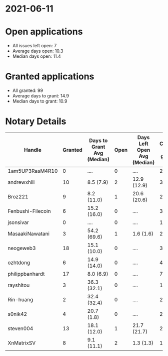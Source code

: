 2021-06-11
==========

# Open applications

- All issues left open: 7
- Average days open: 10.3
- Median days open: 11.4

# Granted applications

- All granted: 99
- Average days to grant: 14.9
- Median days to grant: 10.9

# Notary Details

| Handle            |   Granted | Days to Grant Avg (Median)   |   Open | Days Left Open Avg (Median)   |   Closed (no grant) |
|-------------------|-----------|------------------------------|--------|-------------------------------|---------------------|
| 1am5UP3RasM4R10   |         0 | ....                         |      0 | ....                          |                   2 |
| andrewxhill       |        10 | 8.5  (7.9)                   |      2 | 12.9  (12.9)                  |                  33 |
| Broz221           |         9 | 8.2  (11.0)                  |      1 | 20.6  (20.6)                  |                  24 |
| Fenbushi-Filecoin |         6 | 15.2  (16.0)                 |      0 | ....                          |                  36 |
| jsonsivar         |         0 | ....                         |      0 | ....                          |                  13 |
| MasaakiNawatani   |         3 | 54.2  (69.6)                 |      1 | 1.6  (1.6)                    |                  20 |
| neogeweb3         |        18 | 15.1  (10.0)                 |      0 | ....                          |                  36 |
| ozhtdong          |         6 | 14.9  (14.0)                 |      0 | ....                          |                  41 |
| philippbanhardt   |        17 | 8.0  (6.9)                   |      0 | ....                          |                  72 |
| rayshitou         |         3 | 36.3  (32.1)                 |      0 | ....                          |                  11 |
| Rin-huang         |         2 | 32.4  (32.4)                 |      0 | ....                          |                   2 |
| s0nik42           |         4 | 20.7  (1.8)                  |      0 | ....                          |                  20 |
| steven004         |        13 | 18.1  (12.0)                 |      1 | 21.7  (21.7)                  |                  27 |
| XnMatrixSV        |         8 | 9.1  (11.1)                  |      2 | 1.3  (1.3)                    |                  14 |